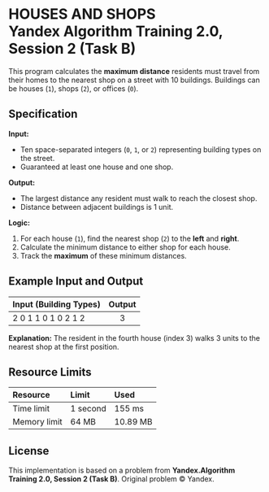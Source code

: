 # HOUSES AND SHOPS <br> Yandex Algorithm Training 2.0, Session 2 (Task B)

This program calculates the **maximum distance** residents must travel from their homes to the nearest shop on a street with 10 buildings. Buildings can be houses (`1`), shops (`2`), or offices (`0`).

## Specification

**Input:**

- Ten space-separated integers (`0`, `1`, or `2`) representing building types on the street.
- Guaranteed at least one house and one shop.

**Output:**

- The largest distance any resident must walk to reach the closest shop.
- Distance between adjacent buildings is 1 unit.

**Logic:**

1. For each house (`1`), find the nearest shop (`2`) to the **left** and **right**.
2. Calculate the minimum distance to either shop for each house.
3. Track the **maximum** of these minimum distances.

## Example Input and Output

| Input (Building Types) | Output |
| :-- | :--: |
| 2 0 1 1 0 1 0 2 1 2 | 3 |

**Explanation:**
The resident in the fourth house (index 3) walks 3 units to the nearest shop at the first position.

## Resource Limits

| Resource | Limit | Used |
| :-- | :-- | :-- |
| Time limit | 1 second | 155 ms |
| Memory limit | 64 MB | 10.89 MB |

## License

This implementation is based on a problem from **Yandex.Algorithm Training 2.0, Session 2 (Task B)**.
Original problem © Yandex.
